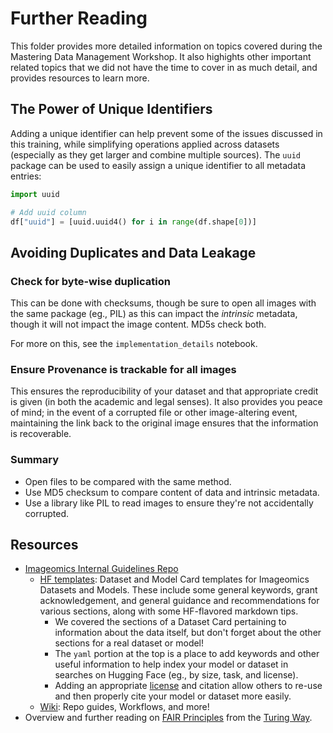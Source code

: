 # Further Reading

This folder provides more detailed information on topics covered during the Mastering Data Management Workshop. It also highights other important related topics that we did not have the time to cover in as much detail, and provides resources to learn more.

## The Power of Unique Identifiers

Adding a unique identifier can help prevent some of the issues discussed in this training, while simplifying operations applied across datasets (especially as they get larger and combine multiple sources). The `uuid` package can be used to easily assign a unique identifier to all metadata entries:
```python
import uuid

# Add uuid column
df["uuid"] = [uuid.uuid4() for i in range(df.shape[0])]
```

## Avoiding Duplicates and Data Leakage

### Check for byte-wise duplication

This can be done with checksums, though be sure to open all images with the same package (eg., PIL) as this can impact the _intrinsic_ metadata, though it will not impact the image content. MD5s check both.

For more on this, see the `implementation_details` notebook.

### Ensure Provenance is trackable for all images

This ensures the reproducibility of your dataset and that appropriate credit is given (in both the academic and legal senses). It also provides you peace of mind; in the event of a corrupted file or other image-altering event, maintaining the link back to the original image ensures that the information is recoverable. 

### Summary
- Open files to be compared with the same method.
- Use MD5 checksum to compare content of data and intrinsic metadata.
- Use a library like PIL to read images to ensure they're not accidentally corrupted.


## Resources
- [Imageomics Internal Guidelines Repo](https://github.com/Imageomics/internal-guidelines)
    - [HF templates](https://github.com/Imageomics/internal-guidelines/tree/main/templates): Dataset and Model Card templates for Imageomics Datasets and Models. These include some general keywords, grant acknowledgement, and general guidance and recommendations for various sections, along with some HF-flavored markdown tips.
        - We covered the sections of a Dataset Card pertaining to information about the data itself, but don't forget about the other sections for a real dataset or model!
        - The `yaml` portion at the top is a place to add keywords and other useful information to help index your model or dataset in searches on Hugging Face (eg., by size, task, and license).
        - Adding an appropriate [license](https://github.com/Imageomics/internal-guidelines/wiki/3.2.-Hugging-Face-Repo-Guide#license) and citation allow others to re-use and then properly cite your model or dataset more easily.
    - [Wiki](https://github.com/Imageomics/internal-guidelines/wiki): Repo guides, Workflows, and more!
- Overview and further reading on [FAIR Principles](https://book.the-turing-way.org/reproducible-research/rdm/rdm-fair) from the [Turing Way](https://book.the-turing-way.org/).
